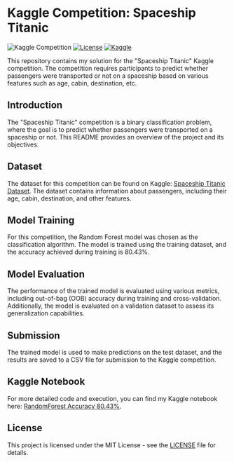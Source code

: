 # Kaggle Competition: Spaceship Titanic

![Kaggle Competition](https://img.shields.io/badge/Kaggle-Competition-blue)
[![License](https://img.shields.io/badge/license-MIT-blue.svg)](https://opensource.org/licenses/MIT)
<a href="https://www.kaggle.com/code/byomokeshsenapati/randomforest-accuracy-80-43?">
<img alt="Kaggle" title="Open in Kaggle" src="https://kaggle.com/static/images/open-in-kaggle.svg"> </a>

This repository contains my solution for the "Spaceship Titanic" Kaggle competition. The competition requires participants to predict whether passengers were transported or not on a spaceship based on various features such as age, cabin, destination, etc.

## Introduction

The "Spaceship Titanic" competition is a binary classification problem, where the goal is to predict whether passengers were transported on a spaceship or not. This README provides an overview of the project and its objectives.

## Dataset

The dataset for this competition can be found on Kaggle: [Spaceship Titanic Dataset](https://www.kaggle.com/competitions/spaceship-titanic/data). The dataset contains information about passengers, including their age, cabin, destination, and other features.

## Model Training

For this competition, the Random Forest model was chosen as the classification algorithm. The model is trained using the training dataset, and the accuracy achieved during training is 80.43%.

## Model Evaluation

The performance of the trained model is evaluated using various metrics, including out-of-bag (OOB) accuracy during training and cross-validation. Additionally, the model is evaluated on a validation dataset to assess its generalization capabilities.

## Submission

The trained model is used to make predictions on the test dataset, and the results are saved to a CSV file for submission to the Kaggle competition.

## Kaggle Notebook

For more detailed code and execution, you can find my Kaggle notebook here: [RandomForest Accuracy 80.43%](https://www.kaggle.com/code/byomokeshsenapati/randomforest-accuracy-80-43).

## License

This project is licensed under the MIT License - see the [LICENSE](LICENSE) file for details.


